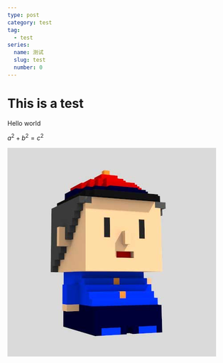 ```yaml
---
type: post
category: test
tag:
  - test
series:
  name: 测试
  slug: test
  number: 0
---
```


# This is a test

Hello world

$a^2+b^2=c^2$

![test image](./profile.jpg)
